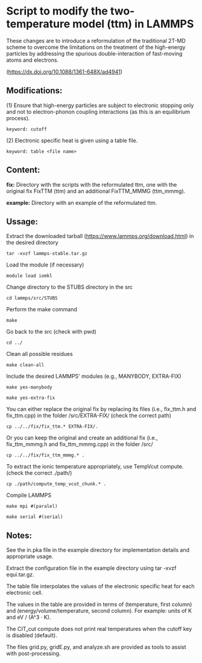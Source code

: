 # Script to modify the two-temperature model (ttm) in LAMMPS

These changes are to introduce a reformulation of the traditional 2T-MD scheme to overcome the limitations on the treatment of the high-energy particles by addressing the spurious double-interaction of fast-moving atoms and electrons.

(https://dx.doi.org/10.1088/1361-648X/ad4941)

## Modifications:

(1) Ensure that high-energy particles are subject to electronic stopping only and not to electron-phonon coupling interactions (as this is an equilibrium process).

```
keyword: cutoff
```

(2) Electronic specific heat is given using a table file.

```
keyword: table <file name>
```

## Content:

**fix:** Directory with the scripts with the reformulated ttm, one with the original fix FixTTM (ttm) and an additional FixTTM_MMMG (ttm_mmmg).

**example:** Directory with an example of the reformulated ttm.

## Ussage:

Extract the downloaded tarball (https://www.lammps.org/download.html) in the desired directory

```
tar -xvzf lammps-stable.tar.gz
```

Load the module (if necessary)

```
module load iomkl
```

Change directory to the STUBS directory in the src
```
cd lammps/src/STUBS
```

Perform the make command
```
make
```

Go back to the src (check with pwd)

```
cd ../
```

Clean all possible residues
```
make clean-all
```

Include the desired LAMMPS' modules (e.g., MANYBODY, EXTRA-FIX)

```
make yes-manybody
```

```
make yes-extra-fix
```

You can either replace the original fix by replacing its files (i.e., fix_ttm.h and fix_ttm.cpp) in the folder /src/EXTRA-FIX/ (check the correct path)

```
cp ../../fix/fix_ttm.* EXTRA-FIX/.
```

Or you can keep the original and create an additional fix (i.e., fix_ttm_mmmg.h and fix_ttm_mmmg.cpp) in the folder /src/
```
cp ../../fix/fix_ttm_mmmg.* .
```

To extract the ionic temperature appropriately, use TempVcut compute. (check the correct ./path/)

```
cp ./path/compute_temp_vcut_chunk.* .
```

Compile LAMMPS

```
make mpi #(paralel)
```

```
make serial #(serial)
```

## Notes:

See the in.pka file in the example directory for implementation details and appropriate usage.

Extract the configuration file in the example directory using tar -xvzf equi.tar.gz.

The table file interpolates the values of the electronic specific heat for each electronic cell.

The values in the table are provided in terms of (temperature, first column) and (energy/volume/temperature, second column). For example: units of K and eV / (A^3 · K).

The CIT_cut compute does not print real temperatures when the cutoff key is disabled (default).

The files grid.py, gridE.py, and analyze.sh are provided as tools to assist with post-processing.